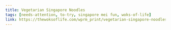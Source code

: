 ```yaml
---
title: Vegetarian Singapore Noodles
tags: [needs-attention, to-try, singapore mei fun, woks-of-life]
link: https://thewoksoflife.com/wprm_print/vegetarian-singapore-noodles/
---
```


